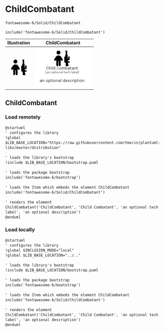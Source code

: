 # ChildCombatant


```text
fontawesome-6/Solid/ChildCombatant
```

```text
include('fontawesome-6/Solid/ChildCombatant')
```



| Illustration | ChildCombatant |
| :---: | :---: |
| ![illustration for Illustration](../../fontawesome-6/Solid/ChildCombatant.png) | ![illustration for ChildCombatant](../../fontawesome-6/Solid/ChildCombatant.Local.png) |




## ChildCombatant

### Load remotely
```plantuml
@startuml
' configures the library
!global $LIB_BASE_LOCATION="https://raw.githubusercontent.com/tmorin/plantuml-libs/master/distribution"

' loads the library's bootstrap
!include $LIB_BASE_LOCATION/bootstrap.puml

' loads the package bootstrap
include('fontawesome-6/bootstrap')

' loads the Item which embeds the element ChildCombatant
include('fontawesome-6/Solid/ChildCombatant')

' renders the element
ChildCombatant('ChildCombatant', 'Child Combatant', 'an optional tech label', 'an optional description')
@enduml
```

### Load locally
```plantuml
@startuml
' configures the library
!global $INCLUSION_MODE="local"
!global $LIB_BASE_LOCATION="../.."

' loads the library's bootstrap
!include $LIB_BASE_LOCATION/bootstrap.puml

' loads the package bootstrap
include('fontawesome-6/bootstrap')

' loads the Item which embeds the element ChildCombatant
include('fontawesome-6/Solid/ChildCombatant')

' renders the element
ChildCombatant('ChildCombatant', 'Child Combatant', 'an optional tech label', 'an optional description')
@enduml
```

